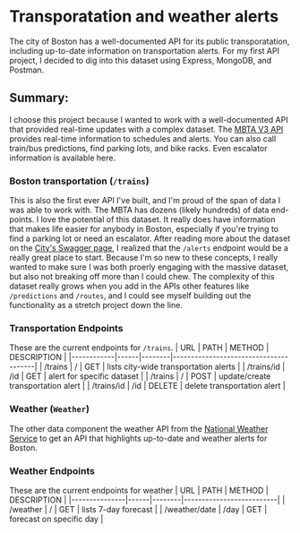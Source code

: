 # Transporatation and weather alerts
The city of Boston has a well-documented API for its public transporatation, including up-to-date information on transportation alerts. For my first API project, I decided to dig into this dataset using Express, MongoDB, and Postman. 

## Summary: 
I choose this project because I wanted to work with a well-documented API that provided real-time updates with a complex dataset. The [MBTA V3 API](https://www.mbta.com/developers/v3-api) provides real-time information to schedules and alerts. You can also call train/bus predictions, find parking lots, and bike racks. Even escalator information is available here. 

### Boston transportation (`/trains`)
This is also the first ever API I've built, and I'm proud of the span of data I was able to work with. The MBTA has dozens (likely hundreds) of data end-points. I love the potential of this dataset. It really does have information that makes life easier for anybody in Boston, especially if you're trying to find a parking lot or need an escalator. After reading more about the dataset on the [City's Swagger page](https://api-v3.mbta.com/docs/swagger/index.html#/Alert/ApiWeb_AlertController_index), I realized that the `/alerts` endpoint would be a really great place to start. Because I'm so new to these concepts, I really wanted to make sure I was both proerly engaging with the massive dataset, but also not breaking off more than I could chew. The complexity of this dataset really grows when you add in the APIs other features like `/predictions` and `/routes`, and I could see myself building out the functionality as a stretch project down the line. 

### Transportation Endpoints
These are the current endpoints for `/trains`. 
|  URL       | PATH | METHOD | DESCRIPTION                           |
|------------|------|--------|---------------------------------------|
| /trains    | /    | GET    | lists city-wide transportation alerts |
| /trains/id | /id  | GET    | alert for specific dataset            |
| /trains    | /    | POST   | update/create transportation alert    |
| /trains/id | /id  | DELETE | delete transportation alert           |


### Weather (`Weather`)
The other data component the weather API from the [National Weather Service](https://www.weather.gov/documentation/services-web-api) to get an API that highlights up-to-date and weather alerts for Boston. 

### Weather Endpoints
These are the current endpoints for weather
|  URL          | PATH | METHOD | DESCRIPTION              |
|---------------|------|--------|--------------------------|
| /weather      | /    | GET    | lists 7-day forecast     |
| /weather/date | /day | GET    | forecast on specific day |



